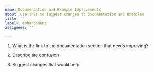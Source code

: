 ```yaml
---
name: Documentation and Example Improvements
about: Use this to suggest changes to documentation and examples
title: ''
labels: enhancement
assignees: ''

---
```


<!--

Thank you for using ODPI-C.

Please answer these questions so we can help you.

Use Markdown syntax, see https://help.github.com/github/writing-on-github/basic-writing-and-formatting-syntax

-->

1. What is the link to the documentation section that needs improving?

2. Describe the confusion

3. Suggest changes that would help
